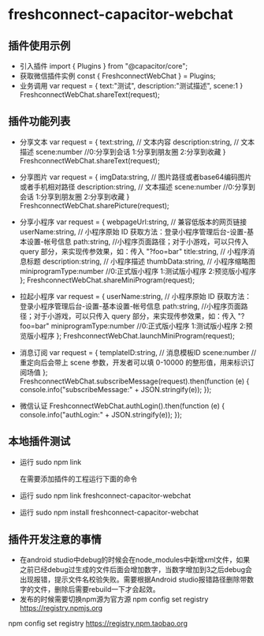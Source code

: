 # freshconnect-capacitor-webchat
## 插件使用示例
- 引入插件
import { Plugins } from "@capacitor/core";
- 获取微信插件实例
const { FreshconnectWebChat } = Plugins;
- 业务调用
var request = {
  text:"测试", 
  description:"测试描述", 
  scene:1
}
FreshconnectWebChat.shareText(request);
## 插件功能列表
- 分享文本
var request = {
  text:string, // 文本内容
  description:string, // 文本描述
  scene:number //0:分享到会话 1:分享到朋友圈 2:分享到收藏
}
FreshconnectWebChat.shareText(request);

- 分享图片
var request = {
  imgData:string, // 图片路径或者base64编码图片或者手机相对路径
  description:string,  // 文本描述
  scene:number //0:分享到会话 1:分享到朋友圈 2:分享到收藏
}
FreshconnectWebChat.sharePicture(request);

- 分享小程序
var request = {
  webpageUrl:string, // 兼容低版本的网页链接
  userName:string, // 小程序原始 ID 获取方法：登录小程序管理后台-设置-基本设置-帐号信息
  path:string, //小程序页面路径；对于小游戏，可以只传入 query 部分，来实现传参效果，如：传入 "?foo=bar"
  title:string, // 小程序消息标题
  description:string, // 小程序描述
  thumbData:string, // 小程序缩略图
  miniprogramType:number //0:正式版小程序 1:测试版小程序 2:预览版小程序
};
FreshconnectWebChat.shareMiniProgram(request);

- 拉起小程序
var request = {
  userName:string,  // 小程序原始 ID 获取方法：登录小程序管理后台-设置-基本设置-帐号信息
  path:string, //小程序页面路径；对于小游戏，可以只传入 query 部分，来实现传参效果，如：传入 "?foo=bar"
  miniprogramType:number //0:正式版小程序 1:测试版小程序 2:预览版小程序
};
FreshconnectWebChat.launchMiniProgram(request);

- 消息订阅
var request = {
  templateID:string, // 消息模板ID
  scene:number //重定向后会带上 scene 参数，开发者可以填 0-10000 的整形值，用来标识订阅场值
};
FreshconnectWebChat.subscribeMessage(request).then(function (e) {
  console.info("subscribeMessage:" + JSON.stringify(e));
});

- 微信认证
FreshconnectWebChat.authLogin().then(function (e) {
  console.info("authLogin:" + JSON.stringify(e));
});

## 本地插件测试
- 运行 sudo npm link

  在需要添加插件的工程运行下面的命令

- 运行 sudo npm link freshconnect-capacitor-webchat
- 运行 sudo npm install freshconnect-capacitor-webchat

## 插件开发注意的事情
- 在android studio中debug的时候会在node_modules中新增xml文件，如果之前已经debug过生成的文件后面会增加数字，当数字增加到3之后debug会出现报错，提示文件名校验失败。需要根据Android studio报错路径删除带数字的文件，删除后需要rebuild一下才会起效。
- 发布的时候需要切换npm源为官方源
npm config set registry https://registry.npmjs.org

npm config set registry https://registry.npm.taobao.org